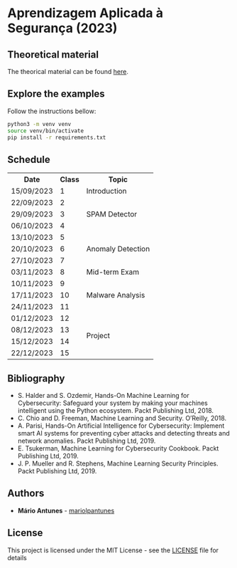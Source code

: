 # Aprendizagem Aplicada à Segurança (2023)

## Theoretical material

The theorical material can be found [here](slides/).

## Explore the examples

Follow the instructions bellow:
```bash
python3 -m venv venv
source venv/bin/activate
pip install -r requirements.txt
```

## Schedule

<table>
    <tr>
        <th>Date</th>
        <th>Class</th>
        <th>Topic</th>
    </tr>
    <tr>
        <td>15/09/2023</td>
        <td>1</td>
        <td>Introduction</td>
    </tr>
    <tr>
        <td>22/09/2023</td>
        <td>2</td>
        <td rowspan="3">SPAM Detector</td>
    </tr>
    <tr>
        <td>29/09/2023</td>
        <td>3</td>
    </tr>
    <tr>
        <td>06/10/2023</td>
        <td>4</td>
    </tr>
    <tr>
        <td>13/10/2023</td>
        <td>5</td>
        <td rowspan="3" >Anomaly Detection</td>
    </tr>
    <tr>
        <td>20/10/2023</td>
        <td>6</td>
    </tr>
    <tr>
        <td>27/10/2023</td>
        <td>7</td>
    </tr>
    <tr>
        <td>03/11/2023</td>
        <td>8</td>
        <td>Mid-term Exam</td>
    </tr>
    <tr>
        <td>10/11/2023</td>
        <td>9</td>
        <td rowspan="3">Malware Analysis</td>
    </tr>
    <tr>
        <td>17/11/2023</td>
        <td>10</td>
    </tr>
    <tr>
        <td>24/11/2023</td>
        <td>11</td>
    </tr>
    <tr>
        <td>01/12/2023</td>
        <td>12</td>
        <td rowspan="4">Project</td>
    </tr>
    <tr>
        <td>08/12/2023</td>
        <td>13</td>
    </tr>
    <tr>
        <td>15/12/2023</td>
        <td>14</td>
    </tr>
    <tr>
        <td>22/12/2023</td>
        <td>15</td>
    </tr>
</table>

## Bibliography

- S. Halder and S. Ozdemir, Hands-On Machine Learning for Cybersecurity: Safeguard your system by making your machines intelligent using the Python ecosystem. Packt Publishing Ltd, 2018.
- C. Chio and D. Freeman, Machine Learning and Security. O’Reilly, 2018.
- A. Parisi, Hands-On Artificial Intelligence for Cybersecurity: Implement smart AI systems for preventing cyber attacks and detecting threats and network anomalies. Packt Publishing Ltd, 2019.
- E. Tsukerman, Machine Learning for Cybersecurity Cookbook. Packt Publishing Ltd, 2019.
- J. P. Mueller and R. Stephens, Machine Learning Security Principles. Packt Publishing Ltd, 2019.

## Authors

* **Mário Antunes** - [mariolpantunes](https://github.com/mariolpantunes)

## License

This project is licensed under the MIT License - see the [LICENSE](LICENSE) file for details